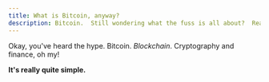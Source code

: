 ```yaml
---
title: What is Bitcoin, anyway?
description: Bitcoin.  Still wondering what the fuss is all about?  Read on to find out.
---
```


Okay, you've heard the hype.  Bitcoin.  <em>Blockchain</em>.  Cryptography and finance, oh my!

<strong>It's really quite simple.</strong>
